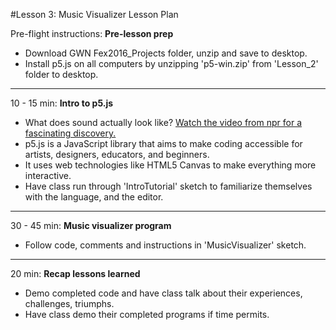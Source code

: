 #Lesson 3: Music Visualizer Lesson Plan

Pre-flight instructions:
**Pre-lesson prep**
* Download GWN Fex2016_Projects folder, unzip and save to desktop.
* Install p5.js on all computers by unzipping 'p5-win.zip' from 'Lesson_2' folder to desktop.

---
10 - 15 min: 
**Intro to p5.js**   
* What does sound actually look like? [Watch the video from npr for a fascinating discovery.](http://www.npr.org/2014/04/09/300563606/what-does-sound-look-like)
* p5.js is a JavaScript library that aims to make coding accessible for artists, designers, educators, and beginners.
* It uses web technologies like HTML5 Canvas to make everything more interactive.
* Have class run through 'IntroTutorial' sketch to familiarize themselves with the language, and the editor.

---
30 - 45 min: 
**Music visualizer program**  
* Follow code, comments and instructions in 'MusicVisualizer' sketch.

---
20 min:
**Recap lessons learned**  
* Demo completed code and have class talk about their experiences, challenges, triumphs.
* Have class demo their completed programs if time permits.

